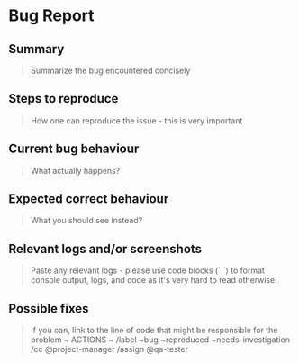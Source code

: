 # Bug Report

## Summary

> Summarize the bug encountered concisely

## Steps to reproduce

> How one can reproduce the issue - this is very important

## Current bug behaviour

> What actually happens?

## Expected correct behaviour

> What you should see instead?

## Relevant logs and/or screenshots

> Paste any relevant logs - please use code blocks (```) to format console output, logs, and code as it's very hard to read otherwise.

## Possible fixes

> If you can, link to the line of code that might be responsible for the problem
> ~ ACTIONS  ~
> /label ~bug ~reproduced ~needs-investigation
> /cc @project-manager
> /assign @qa-tester
